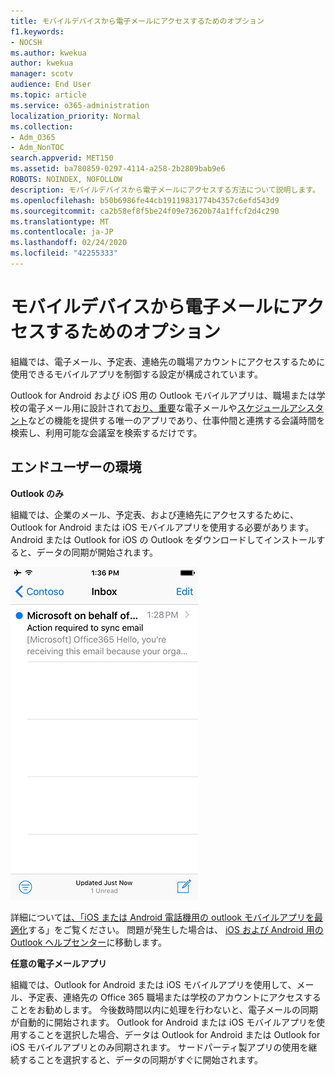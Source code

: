 ```yaml
---
title: モバイルデバイスから電子メールにアクセスするためのオプション
f1.keywords:
- NOCSH
ms.author: kwekua
author: kwekua
manager: scotv
audience: End User
ms.topic: article
ms.service: o365-administration
localization_priority: Normal
ms.collection:
- Adm_O365
- Adm_NonTOC
search.appverid: MET150
ms.assetid: ba780859-0297-4114-a258-2b2809bab9e6
ROBOTS: NOINDEX, NOFOLLOW
description: モバイルデバイスから電子メールにアクセスする方法について説明します。
ms.openlocfilehash: b50b6986fe44cb19119831774b4357c6efd543d9
ms.sourcegitcommit: ca2b58ef8f5be24f09e73620b74a1ffcf2d4c290
ms.translationtype: MT
ms.contentlocale: ja-JP
ms.lasthandoff: 02/24/2020
ms.locfileid: "42255333"
---
```

# <a name="options-for-accessing-email-from-your-mobile-device"></a>モバイルデバイスから電子メールにアクセスするためのオプション

組織では、電子メール、予定表、連絡先の職場アカウントにアクセスするために使用できるモバイルアプリを制御する設定が構成されています。
  
Outlook for Android および iOS 用の Outlook モバイルアプリは、職場または学校の電子メール用に設計されて[おり、重要](https://support.office.com/article/f445ad7f-02f4-4294-a82e-71d8964e3978.aspx)な電子メールや[スケジュールアシスタント](https://go.microsoft.com/fwlink/?linkid=873406)などの機能を提供する唯一のアプリであり、仕事仲間と連携する会議時間を検索し、利用可能な会議室を検索するだけです。
  
## <a name="end-user-experience"></a>エンドユーザーの環境

 **Outlook のみ**
  
組織では、企業のメール、予定表、および連絡先にアクセスするために、Outlook for Android または iOS モバイルアプリを使用する必要があります。 Android または Outlook for iOS の Outlook をダウンロードしてインストールすると、データの同期が開始されます。
  
![Outlook を使用して電子メールを同期するメールの例](../media/798d942a-4181-4dcb-8039-cd9f2edd9723.png)
  
詳細について[は、「iOS または Android 電話機用の outlook モバイルアプリを最適化](https://support.office.com/article/de075b19-b73c-4d8a-841b-459982c7e890.aspx)する」をご覧ください。 問題が発生した場合は、 [iOS および Android 用の Outlook ヘルプセンター](https://support.office.com/article/cd84214e-a5ac-4e95-9ea3-e07f78d0cde6.aspx)に移動します。 
  
 **任意の電子メールアプリ**
  
組織では、Outlook for Android または iOS モバイルアプリを使用して、メール、予定表、連絡先の Office 365 職場または学校のアカウントにアクセスすることをお勧めします。 今後数時間以内に処理を行わないと、電子メールの同期が自動的に開始されます。 Outlook for Android または iOS モバイルアプリを使用することを選択した場合、データは Outlook for Android または Outlook for iOS モバイルアプリとのみ同期されます。 サードパーティ製アプリの使用を継続することを選択すると、データの同期がすぐに開始されます。
  


